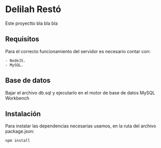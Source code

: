 # Delilah Restó 

Este proyectto  bla bla bla

## Requisitos

Para el correcto funcionamiento del servidor es necesario contar con:

    - NodeJS.
    - MySQL.

## Base de datos 

Bajar el archivo db.sql y ejecutarlo en el motor de base de datos MySQL Workbench        

## Instalación

Para instalar las dependencias necesarias usamos, en la ruta del archivo package.json:

```
npm install
```
       



